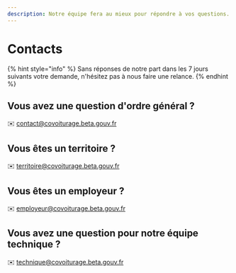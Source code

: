 ```yaml
---
description: Notre équipe fera au mieux pour répondre à vos questions.
---
```


# Contacts



{% hint style="info" %}
Sans réponses de notre part dans les 7 jours suivants votre demande, n'hésitez pas à nous faire une relance.
{% endhint %}

## Vous avez une question d'ordre général ?

✉️ contact@covoiturage.beta.gouv.fr

## Vous êtes un territoire ? 

✉️ territoire@covoiturage.beta.gouv.fr

## Vous êtes un employeur ?

✉️ employeur@covoiturage.beta.gouv.fr

## Vous avez une question pour notre équipe technique ? 

✉️ technique@covoiturage.beta.gouv.fr

